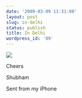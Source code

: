 ```yaml
---
date: '2009-03-09 11:31:00'
layout: post
slug: in-delhi
status: publish
title: In Delhi
wordpress_id: '89'
---
```


[![](http://4.bp.blogspot.com/_BQ0a8k-GX20/SbSpZWqcdxI/AAAAAAAACOg/FNOMCzEHamI/s320/photo-713196.jpg)](http://4.bp.blogspot.com/_BQ0a8k-GX20/SbSpZWqcdxI/AAAAAAAACOg/FNOMCzEHamI/s1600-h/photo-713196.jpg)


  

  

  
Cheers
  
Shubham
  
Sent from my iPhone
